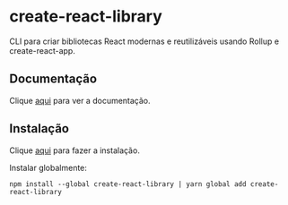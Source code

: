 # create-react-library

CLI para criar bibliotecas React modernas e reutilizáveis ​​usando Rollup e create-react-app.

## Documentação

Clique [aqui](https://github.com/transitive-bullshit/create-react-library) para ver a documentação.

## Instalação

Clique [aqui](https://www.npmjs.com/package/create-react-library) para fazer a instalação.

Instalar globalmente:

```
npm install --global create-react-library | yarn global add create-react-library
```